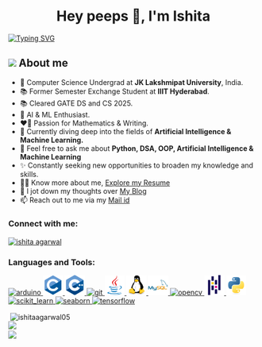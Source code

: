 <h1 align="center">Hey peeps 👋, I'm Ishita</h1>

<p> <a href="https://git.io/typing-svg"><img src="https://readme-typing-svg.demolab.com?font=Times+New+Roman&weight=100&size=40&pause=1000&color=09C6F7&center=true&vCenter=true&width=1000&lines=Computer+Science+Undergrad;ML+%26+AI+Enthusiast;Ardent+Blogger;Tech-Savvy;Quick+Learner" alt="Typing SVG" /></a> </p>


## <picture><img src = "https://github.com/7oSkaaa/7oSkaaa/blob/main/Images/about_me.gif?raw=true" width = 30px></picture> About me

- 🏫 Computer Science Undergrad at **JK Lakshmipat University**, India.
- 📚 Former Semester Exchange Student at **IIIT Hyderabad**.
- 📚 Cleared GATE DS and CS 2025.
- 🤖 AI & ML Enthusiast.
- ❤️‍🔥 Passion for Mathematics & Writing.
- 🌱 Currently diving deep into the fields of **Artificial Intelligence & Machine Learning.**
- 💬 Feel free to ask me about **Python, DSA, OOP, Artificial Intelligence & Machine Learning**
- ✨ Constantly seeking new opportunities to broaden my knowledge and skills.
- 👨‍💻 Know more about me, [Explore my Resume](https://jklujaipur-my.sharepoint.com/:b:/g/personal/ishitaagarwal_jklu_edu_in/Eaf3ZlzFH6ZFoUy3nnCk-9IB6glZvf7uocDR8ZflIOGVLw?e=cGyH00)
- 📝 I jot down my thoughts over [My Blog](https://superiorishitaagarwal.wordpress.com)
- 📫 Reach out to me via my [Mail id](mailto:2005.agarwal.ishita@gmail.com?subject=Heyy&body=Greetings)




<h3 align="left">Connect with me:</h3>
<p align="left">
<a href="www.linkedin.com/in/ishita-agarwal-3992b6249" target="blank"><img align="center" src="https://raw.githubusercontent.com/rahuldkjain/github-profile-readme-generator/master/src/images/icons/Social/linked-in-alt.svg" alt="ishita agarwal" height="30" width="40" /></a>
</p>

<h3 align="left">Languages and Tools:</h3>
<p align="left"> <a href="https://www.arduino.cc/" target="_blank" rel="noreferrer"> <img src="https://cdn.worldvectorlogo.com/logos/arduino-1.svg" alt="arduino" width="40" height="40"/> </a> <a href="https://www.cprogramming.com/" target="_blank" rel="noreferrer"> <img src="https://raw.githubusercontent.com/devicons/devicon/master/icons/c/c-original.svg" alt="c" width="40" height="40"/> </a> <a href="https://www.w3schools.com/cpp/" target="_blank" rel="noreferrer"> <img src="https://raw.githubusercontent.com/devicons/devicon/master/icons/cplusplus/cplusplus-original.svg" alt="cplusplus" width="40" height="40"/> </a> <a href="https://git-scm.com/" target="_blank" rel="noreferrer"> <img src="https://www.vectorlogo.zone/logos/git-scm/git-scm-icon.svg" alt="git" width="40" height="40"/> </a> <a href="https://www.java.com" target="_blank" rel="noreferrer"> <img src="https://raw.githubusercontent.com/devicons/devicon/master/icons/java/java-original.svg" alt="java" width="40" height="40"/> </a> <a href="https://www.linux.org/" target="_blank" rel="noreferrer"> <img src="https://raw.githubusercontent.com/devicons/devicon/master/icons/linux/linux-original.svg" alt="linux" width="40" height="40"/> </a> <a href="https://www.mysql.com/" target="_blank" rel="noreferrer"> <img src="https://raw.githubusercontent.com/devicons/devicon/master/icons/mysql/mysql-original-wordmark.svg" alt="mysql" width="40" height="40"/> </a> <a href="https://opencv.org/" target="_blank" rel="noreferrer"> <img src="https://www.vectorlogo.zone/logos/opencv/opencv-icon.svg" alt="opencv" width="40" height="40"/> </a> <a href="https://pandas.pydata.org/" target="_blank" rel="noreferrer"> <img src="https://raw.githubusercontent.com/devicons/devicon/2ae2a900d2f041da66e950e4d48052658d850630/icons/pandas/pandas-original.svg" alt="pandas" width="40" height="40"/> </a> <a href="https://www.python.org" target="_blank" rel="noreferrer"> <img src="https://raw.githubusercontent.com/devicons/devicon/master/icons/python/python-original.svg" alt="python" width="40" height="40"/> </a> <a href="https://scikit-learn.org/" target="_blank" rel="noreferrer"> <img src="https://upload.wikimedia.org/wikipedia/commons/0/05/Scikit_learn_logo_small.svg" alt="scikit_learn" width="40" height="40"/> </a> <a href="https://seaborn.pydata.org/" target="_blank" rel="noreferrer"> <img src="https://seaborn.pydata.org/_images/logo-mark-lightbg.svg" alt="seaborn" width="40" height="40"/> </a> <a href="https://www.tensorflow.org" target="_blank" rel="noreferrer"> <img src="https://www.vectorlogo.zone/logos/tensorflow/tensorflow-icon.svg" alt="tensorflow" width="40" height="40"/> </a> </p>
<!-- add figma and aws -->


&nbsp;<img align="center" src="https://github-readme-stats.vercel.app/api?username=ishitaagarwal05&show_icons=true&theme=dark&title_color=7abfff&text_color=ffffff&locale=en" alt="ishitaagarwal05" /><br>
![](https://github-readme-stats.vercel.app/api/top-langs/?username=IshitaAgarwal05&theme=dark&hide_border=false&include_all_commits=false&count_private=false&layout=compact) <br>
![](https://github-readme-streak-stats.herokuapp.com/?user=IshitaAgarwal05&theme=dark&hide_border=false)<br/>
